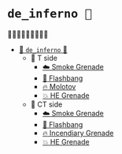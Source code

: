 # `de_inferno 🍌`

🍌🔥🔥🦐🔥🔥💥💥🍌

* [📁 `de_inferno` 🍌](maps/de_inferno/)
  * 📁 T side
      * [:cloud: Smoke Grenade](maps/de_inferno/de_inferno%20T%20Smoke%20Grenade.md)
      * [:star2: Flashbang](maps/de_inferno/de_inferno%20T%20Flashbang.md)
      * [:fire: Molotov](maps/de_inferno/de_inferno%20T%20Molotov.md)
      * [:boom: HE Grenade](maps/de_inferno/de_inferno%20T%20HE%20Grenade.md)
  * 📁 CT side
      * [:cloud: Smoke Grenade](maps/de_inferno/de_inferno%20T%20Smoke%20Grenade.md)
      * [:star2: Flashbang](maps/de_inferno/de_inferno%20CT%20Flashbang.md)
      * [:fire: Incendiary Grenade](maps/de_inferno/de_inferno%20T%20Molotov.md)
      * [:boom: HE Grenade](maps/de_inferno/de_inferno%20T%20HE%20Grenade.md)